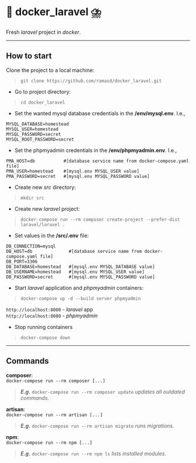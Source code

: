 # :rainbow: docker_laravel :cloud_with_lightning_and_rain:
Fresh *laravel* project in *docker*.

---

## How to start

Clone the project to a local machine:
>`git clone https://github.com/ramasd/docker_laravel.git`

- Go to project directory:
>`cd docker_laravel`

- Set the wanted mysql database credentials in the **/env/mysql.env**. I.e.,
```
MYSQL_DATABASE=homestead
MYSQL_USER=homestead
MYSQL_PASSWORD=secret
MYSQL_ROOT_PASSWORD=secret
```
- Set the phpmyadmin credentials in the **/env/phpmyadmin.env**. I.e.,
```
PMA_HOST=db           #[database service name from docker-compose.yaml file]
PMA_USER=homestead    #[mysql.env MYSQL_USER value]
PMA_PASSWORD=secret   #[mysql.env MYSQL_PASSWORD value]
```


- Create new *src* directory:
>`mkdir src`

- Create new *laravel* project:
>`docker-compose run --rm composer create-project --prefer-dist laravel/laravel .`

- Set values in the **/src/.env** file:
```
DB_CONNECTION=mysql
DB_HOST=db              #[database service name from docker-compose.yaml file]
DB_PORT=3306
DB_DATABASE=homestead   #[mysql.env MYSQL_DATABASE value]
DB_USERNAME=homestead   #[mysql.env MYSQL_USER value]
DB_PASSWORD=secret      #[mysql.env MYSQL_PASSWORD value]
```

- Start *laravel* application and *phpmyadmin* containers:
>`docker-compose up -d --build server phpmyadmin`

`http://localhost:8000` - *laravel* app <br />
`http://localhost:8080` - *phpmyadmin*

- Stop running containers
>`docker-compose down`

---

## Commands

**composer**:<br />
`docker-compose run --rm composer [...]`
>**_E.g._** `docker-compose run --rm composer update` *updates all outdated commands.*

**artisan**:<br />
`docker-compose run --rm artisan [...]`
>**_E.g._** `docker-compose run --rm artisan migrate` *runs migrations.*

**npm**:<br />
`docker-compose run --rm npm [...]`
>**_E.g._** `docker-compose run --rm npm ls` *lists installed modules.*

